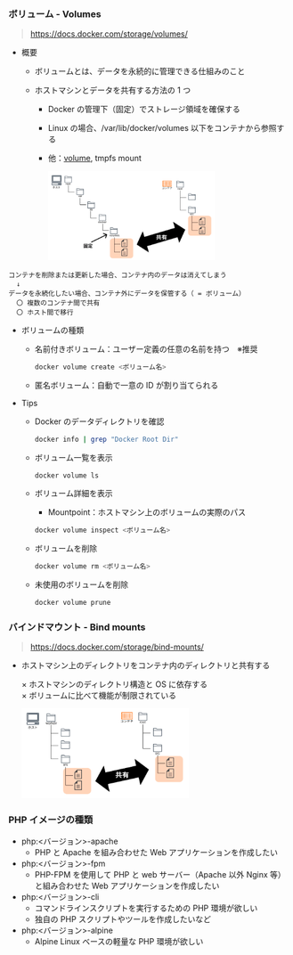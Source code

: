 ### ボリューム - Volumes

> https://docs.docker.com/storage/volumes/

- 概要

  - ボリュームとは、データを永続的に管理できる仕組みのこと
  - ホストマシンとデータを共有する方法の 1 つ

    - Docker の管理下（固定）でストレージ領域を確保する
    - Linux の場合、/var/lib/docker/volumes 以下をコンテナから参照する
    - 他：[volume](#バインドマウント---bind-mounts), tmpfs mount

      <img src="images/image-2.png" width="300">

```
コンテナを削除または更新した場合、コンテナ内のデータは消えてしまう
  ↓
データを永続化したい場合、コンテナ外にデータを保管する（ = ボリューム）
  〇 複数のコンテナ間で共有
  〇 ホスト間で移行
```

- ボリュームの種類

  - 名前付きボリューム：ユーザー定義の任意の名前を持つ　※推奨

    ```bash
    docker volume create <ボリューム名>
    ```

  - 匿名ボリューム：自動で一意の ID が割り当てられる

- Tips

  - Docker のデータディレクトリを確認

    ```bash
    docker info | grep "Docker Root Dir"
    ```

  - ボリューム一覧を表示

    ```bash
    docker volume ls
    ```

  - ボリューム詳細を表示

    - Mountpoint：ホストマシン上のボリュームの実際のパス

    ```bash
    docker volume inspect <ボリューム名>
    ```

  - ボリュームを削除

    ```bash
    docker volume rm <ボリューム名>
    ```

  - 未使用のボリュームを削除

    ```bash
    docker volume prune
    ```

### バインドマウント - Bind mounts

> https://docs.docker.com/storage/bind-mounts/

- ホストマシン上のディレクトリをコンテナ内のディレクトリと共有する

  × ホストマシンのディレクトリ構造と OS に依存する<br>
  × ボリュームに比べて機能が制限されている

  <img src="images/image-1.png" width="300">

### PHP イメージの種類

- php:<バージョン>-apache
  - PHP と Apache を組み合わせた Web アプリケーションを作成したい
- php:<バージョン>-fpm
  - PHP-FPM を使用して PHP と web サーバー（Apache 以外 Nginx 等）と組み合わせた Web アプリケーションを作成したい
- php:<バージョン>-cli
  - コマンドラインスクリプトを実行するための PHP 環境が欲しい
  - 独自の PHP スクリプトやツールを作成したいなど
- php:<バージョン>-alpine
  - Alpine Linux ベースの軽量な PHP 環境が欲しい

